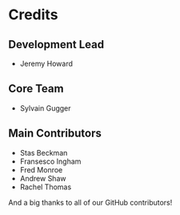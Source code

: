 # Credits

## Development Lead

- Jeremy Howard

## Core Team

- Sylvain Gugger

## Main Contributors

- Stas Beckman
- Fransesco Ingham
- Fred Monroe
- Andrew Shaw
- Rachel Thomas

And a big thanks to all of our GitHub contributors!

